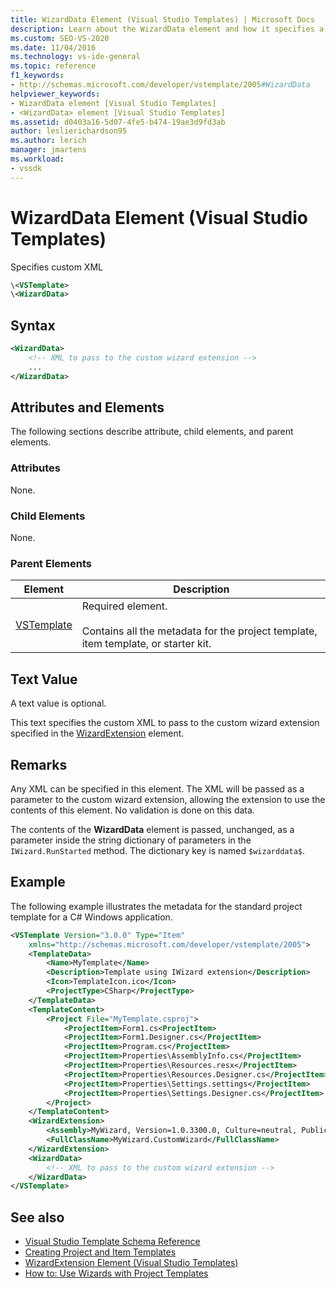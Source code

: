 ```yaml
---
title: WizardData Element (Visual Studio Templates) | Microsoft Docs
description: Learn about the WizardData element and how it specifies a custom XML.
ms.custom: SEO-VS-2020
ms.date: 11/04/2016
ms.technology: vs-ide-general
ms.topic: reference
f1_keywords:
- http://schemas.microsoft.com/developer/vstemplate/2005#WizardData
helpviewer_keywords:
- WizardData element [Visual Studio Templates]
- <WizardData> element [Visual Studio Templates]
ms.assetid: d0403a16-5d07-4fe5-b474-19ae3d9fd3ab
author: leslierichardson95
ms.author: lerich
manager: jmartens
ms.workload:
- vssdk
---
```

# WizardData Element (Visual Studio Templates)

Specifies custom XML

```xml
\<VSTemplate>
\<WizardData>
```

## Syntax

```xml
<WizardData>
    <!-- XML to pass to the custom wizard extension -->
    ...
</WizardData>
```

## Attributes and Elements

The following sections describe attribute, child elements, and parent elements.

### Attributes

None.

### Child Elements

None.

### Parent Elements

|Element|Description|
|-------------|-----------------|
|[VSTemplate](../extensibility/vstemplate-element-visual-studio-templates.md)|Required element.<br /><br /> Contains all the metadata for the project template, item template, or starter kit.|

## Text Value

A text value is optional.

This text specifies the custom XML to pass to the custom wizard extension specified in the [WizardExtension](../extensibility/wizardextension-element-visual-studio-templates.md) element.

## Remarks

Any XML can be specified in this element. The XML will be passed as a parameter to the custom wizard extension, allowing the extension to use the contents of this element. No validation is done on this data.

The contents of the **WizardData** element is passed, unchanged, as a parameter inside the string dictionary of parameters in the `IWizard.RunStarted` method. The dictionary key is named `$wizarddata$`.

## Example

The following example illustrates the metadata for the standard project template for a C# Windows application.

```xml
<VSTemplate Version="3.0.0" Type="Item"
    xmlns="http://schemas.microsoft.com/developer/vstemplate/2005">
    <TemplateData>
        <Name>MyTemplate</Name>
        <Description>Template using IWizard extension</Description>
        <Icon>TemplateIcon.ico</Icon>
        <ProjectType>CSharp</ProjectType>
    </TemplateData>
    <TemplateContent>
        <Project File="MyTemplate.csproj">
            <ProjectItem>Form1.cs<ProjectItem>
            <ProjectItem>Form1.Designer.cs</ProjectItem>
            <ProjectItem>Program.cs</ProjectItem>
            <ProjectItem>Properties\AssemblyInfo.cs</ProjectItem>
            <ProjectItem>Properties\Resources.resx</ProjectItem>
            <ProjectItem>Properties\Resources.Designer.cs</ProjectItem>
            <ProjectItem>Properties\Settings.settings</ProjectItem>
            <ProjectItem>Properties\Settings.Designer.cs</ProjectItem>
        </Project>
    </TemplateContent>
    <WizardExtension>
        <Assembly>MyWizard, Version=1.0.3300.0, Culture=neutral, PublicKeyToken=b03f5f7f11d50a3a, Custom=null</Assembly>
        <FullClassName>MyWizard.CustomWizard</FullClassName>
    </WizardExtension>
    <WizardData>
        <!-- XML to pass to the custom wizard extension -->
    </WizardData>
</VSTemplate>
```

## See also

- [Visual Studio Template Schema Reference](../extensibility/visual-studio-template-schema-reference.md)
- [Creating Project and Item Templates](../ide/creating-project-and-item-templates.md)
- [WizardExtension Element (Visual Studio Templates)](../extensibility/wizardextension-element-visual-studio-templates.md)
- [How to: Use Wizards with Project Templates](../extensibility/how-to-use-wizards-with-project-templates.md)
